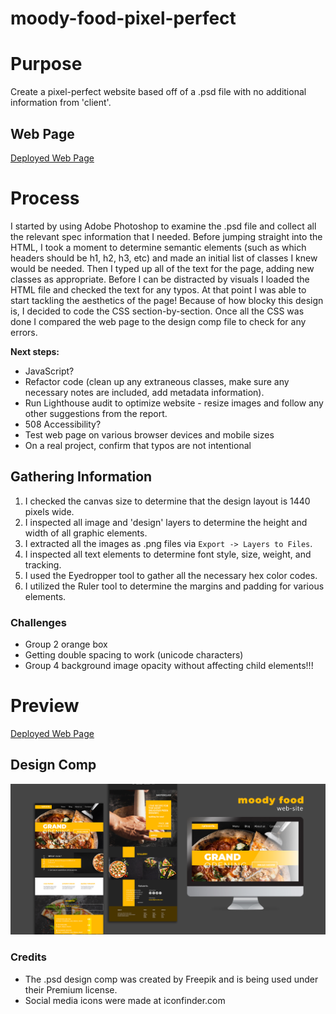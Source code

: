 # moody-food-pixel-perfect

# Purpose

Create a pixel-perfect website based off of a .psd file with no additional information from 'client'.

## Web Page

[Deployed Web Page](https://marina-russ.github.io/moody-food-pixel-perfect/)

# Process

I started by using Adobe Photoshop to examine the .psd file and collect all the relevant spec information that I needed. Before jumping straight into the HTML, I took a moment to determine semantic elements (such as which headers should be h1, h2, h3, etc) and made an initial list of classes I knew would be needed. Then I typed up all of the text for the page, adding new classes as appropriate. Before I can be distracted by visuals I loaded the HTML file and checked the text for any typos. At that point I was able to start tackling the aesthetics of the page! Because of how blocky this design is, I decided to code the CSS section-by-section. Once all the CSS was done I compared the web page to the design comp file to check for any errors.

**Next steps:**

- JavaScript?
- Refactor code (clean up any extraneous classes, make sure any necessary notes are included, add metadata information).
- Run Lighthouse audit to optimize website - resize images and follow any other suggestions from the report.
- 508 Accessibility?
- Test web page on various browser devices and mobile sizes
- On a real project, confirm that typos are not intentional

## Gathering Information

1. I checked the canvas size to determine that the design layout is 1440 pixels wide.
2. I inspected all image and 'design' layers to determine the height and width of all graphic elements.
3. I extracted all the images as .png files via `Export -> Layers to Files`.
4. I inspected all text elements to determine font style, size, weight, and tracking.
5. I used the Eyedropper tool to gather all the necessary hex color codes.
6. I utilized the Ruler tool to determine the margins and padding for various elements.

### Challenges

- Group 2 orange box
- Getting double spacing to work (unicode characters)
- Group 4 background image opacity without affecting child elements!!!

# Preview

[Deployed Web Page](https://marina-russ.github.io/moody-food-pixel-perfect/)

## Design Comp

![Design Comp Preview](images/design-comp-preview.jpg)

### Credits

- The .psd design comp was created by Freepik and is being used under their Premium license.
- Social media icons were made at iconfinder.com
